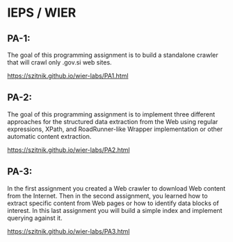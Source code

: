 # IEPS / WIER

## PA-1:
The goal of this programming assignment is to build a standalone crawler that will crawl only .gov.si web sites. 

https://szitnik.github.io/wier-labs/PA1.html

## PA-2:
The goal of this programming assignment is to implement three different approaches for the structured data extraction from the Web using regular expressions, XPath, and RoadRunner-like Wrapper implementation or other automatic content extraction.

https://szitnik.github.io/wier-labs/PA2.html

## PA-3:
In the first assignment you created a Web crawler to download Web content from the Internet. Then in the second assignment, you learned how to extract specific content from Web pages or how to identify data blocks of interest. In this last assignment you will build a simple index and implement querying against it.

https://szitnik.github.io/wier-labs/PA3.html
